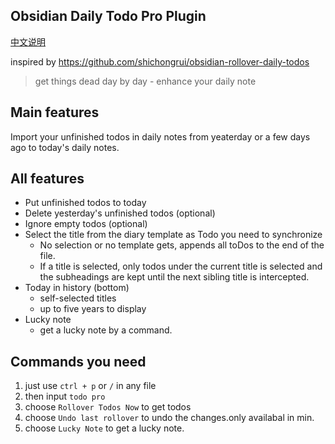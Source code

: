 ## Obsidian Daily Todo Pro Plugin

[中文说明](README-CN.md)

inspired by <https://github.com/shichongrui/obsidian-rollover-daily-todos>

> get things dead day by day - enhance your daily note

## Main features

Import your unfinished todos in daily notes from yeaterday or a few days ago to today's daily notes.

## All features

- Put unfinished todos to today
- Delete yesterday's unfinished todos (optional)
- Ignore empty todos (optional)
- Select the title from the diary template as Todo you need to synchronize
  - No selection or no template gets, appends all toDos to the end of the file.
  - If a title is selected, only todos under the current title is selected and the subheadings are kept until the next sibling title is intercepted.
- Today in history (bottom)
  - self-selected titles
  - up to five years to display
- Lucky note
  - get a lucky note by a command.
  
## Commands you need

1. just use `ctrl + p`  or `/` in any file
2. then input `todo pro`
3. choose `Rollover Todos Now` to get todos
4. choose `Undo last rollover` to undo the changes.only availabal in min.
5. choose `Lucky Note` to get a lucky note.
